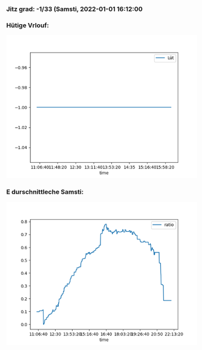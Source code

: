 ### Jitz grad: -1/33 (Samsti, 2022-01-01 16:12:00

### Hütige Vrlouf:
![Graph](Today.png)

### E durschnittleche Samsti:
![Graph](Samsti.png)